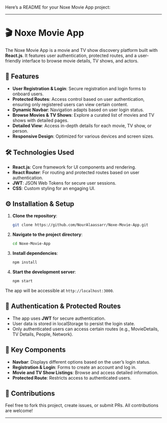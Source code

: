Here’s a README for your Noxe Movie App project:

---

# 🎬 Noxe Movie App

The Noxe Movie App is a movie and TV show discovery platform built with **React.js**. It features user authentication, protected routes, and a user-friendly interface to browse movie details, TV shows, and actors.

## 🚀 Features

- **User Registration & Login**: Secure registration and login forms to onboard users.
- **Protected Routes**: Access control based on user authentication, ensuring only registered users can view certain content.
- **Dynamic Navbar**: Navigation adapts based on user login status.
- **Browse Movies & TV Shows**: Explore a curated list of movies and TV shows with detailed pages.
- **Detailed View**: Access in-depth details for each movie, TV show, or person.
- **Responsive Design**: Optimized for various devices and screen sizes.

## 🛠️ Technologies Used

- **React.js**: Core framework for UI components and rendering.
- **React Router**: For routing and protected routes based on user authentication.
- **JWT**: JSON Web Tokens for secure user sessions.
- **CSS**: Custom styling for an engaging UI.



## ⚙️ Installation & Setup

1. **Clone the repository**:
    ```bash
    git clone https://github.com/NourAlaassarr/Noxe-Movie-App.git
    ```
2. **Navigate to the project directory**:
    ```bash
    cd Noxe-Movie-App
    ```
3. **Install dependencies**:
    ```bash
    npm install
    ```
4. **Start the development server**:
    ```bash
    npm start
    ```

The app will be accessible at `http://localhost:3000`.

## 🔐 Authentication & Protected Routes

- The app uses **JWT** for secure authentication.
- User data is stored in localStorage to persist the login state.
- Only authenticated users can access certain routes (e.g., MovieDetails, TV Details, People, Network).

## 🌟 Key Components

- **Navbar**: Displays different options based on the user’s login status.
- **Registration & Login**: Forms to create an account and log in.
- **Movie and TV Show Listings**: Browse and access detailed information.
- **Protected Route**: Restricts access to authenticated users.

## 🤝 Contributions

Feel free to fork this project, create issues, or submit PRs. All contributions are welcome!



---

